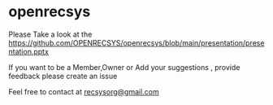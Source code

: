 # openrecsys
Please Take a look at the https://github.com/OPENRECSYS/openrecsys/blob/main/presentation/presentation.pptx

  If you want to be a Member,Owner or Add your suggestions , provide feedback please create an issue

  Feel free to contact at recsysorg@gmail.com

